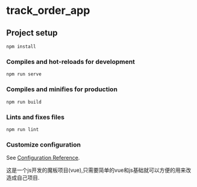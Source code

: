 # track_order_app

## Project setup
```
npm install
```

### Compiles and hot-reloads for development
```
npm run serve
```

### Compiles and minifies for production
```
npm run build
```

### Lints and fixes files
```
npm run lint
```

### Customize configuration
See [Configuration Reference](https://cli.vuejs.org/config/).

这是一个js开发的魔板项目(vue),只需要简单的vue和js基础就可以方便的用来改造成自己项目.

